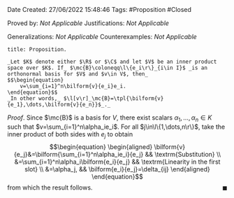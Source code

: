 <br />
<br />

Date Created: 27/06/2022 15:48:46
Tags: #Proposition #Closed

Proved by: _Not Applicable_
Justifications: _Not Applicable_

Generalizations: _Not Applicable_
Counterexamples: _Not Applicable_

``` ad-Proposition
title: Proposition.

_Let $K$ denote either $\R$ or $\C$ and let $V$ be an inner product space over $K$. If_ $\mc{B}\coloneqq\l\{e_i\r\}_{i\in I}$ _is an orthonormal basis for $V$ and $v\in V$, then_
$$\begin{equation}
    v=\sum_{i=1}^n\bilform{v}{e_i}e_i.
\end{equation}$$
_In other words,_ $\l[v\r]_\mc{B}=\tpl{\bilform{v}{e_1},\dots,\bilform{v}{e_n}}$_._

```

_Proof_. Since $\mc{B}$ is a basis for $V$, there exist scalars $\alpha_1,\dots,\alpha_n\in K$ such that $v=\sum_{i=1}^n\alpha_ie_i$. For all $j\in\l\{1,\dots,n\r\}$, take the inner product of both sides with $e_j$ to obtain
$$\begin{equation}
    \begin{aligned}
        \bilform{v}{e_j}&=\bilform{\sum_{i=1}^n\alpha_ie_i}{e_j} && \textrm{Substitution} \\
        &=\sum_{i=1}^n\alpha_i\bilform{e_i}{e_j} && \textrm{Linearity in the first slot} \\
        &=\alpha_j, && \bilform{e_i}{e_j}=\delta_{ij}
    \end{aligned}
\end{equation}$$
from which the result follows.<span style="float:right;">$\blacksquare$</span>
